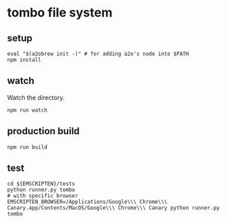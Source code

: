 # tombo file system

## setup

```console
eval "$(a2obrew init -)" # for adding a2o's node into $PATH
npm install
```

## watch

Watch the directory.

```console
npm run watch
```

## production build

```console
npm run build
```

## test

```console
cd ${EMSCRIPTEN}/tests
python runner.py tombo
# with specific browser
EMSCRIPTEN_BROWSER=/Applications/Google\\\ Chrome\\\ Canary.app/Contents/MacOS/Google\\\ Chrome\\\ Canary python runner.py tombo
```
